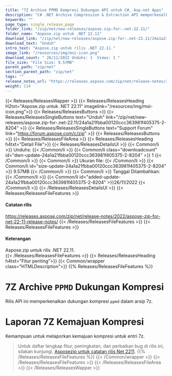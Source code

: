 ```yaml
---
title: "7Z Archive PPMD ​​Kompresi Dukungan API untuk C#, Asp.net Apps" 
description: "C# .NET Archive Compression & Extraction API memperkenalkan dukungan kompresi `ppmd` dalam arsip 7z, laporan kemajuan kompresi masuk 7z (7 zip)." 
keywords: ""
page_type: single_release_page
folder_link: "/zip/net/new-releases/aspose.zip-for-.net-22.11/"
folder_name: "Aspose.zip untuk .NET 22.11" 
download_link: "/zip/net/new-releases/aspose.zip-for-.net-22.11/24a1a21fbba00120ccc363981f405375-2-8204"
download_text: "Unduh" 
intro_text: "Aspose.zip untuk rilis .NET 22.11." 
image_link: "/resources/img/msi-icon.png"
download_count: " 26/11/2022 Unduhs: 1  Views: 1 "
file_size: "File Size: 9.57MB"
parent_path: "zip/net"
section_parent_path: "zip/net"
tags: ""
release_notes_url: "https://releases.aspose.com/zip/net/release-notes/2022/aspose-zip-for-net-22-11-release-notes/"
weight: 114
---
```

{{< Releases/ReleasesWapper >}}
{{< Releases/ReleasesHeading H2txt="Aspose.zip untuk .NET 22.11" imagelink="/resources/img/msi-icon.png">}}
{{< Releases/ReleasesButtons >}}
{{< Releases/ReleasesSingleButtons text="Unduh" link="/zip/net/new-releases/aspose.zip-for-.net-22.11/24a1a21fbba00120ccc363981f405375-2-8204" >}}
{{< Releases/ReleasesSingleButtons text="Support Forum" link="https://forum.aspose.com/c/zip" >}}
{{< Releases/ReleasesButtons >}}
{{< Releases/ReleasesFileArea >}}
{{< Releases/ReleasesHeading h4txt="Detail File">}}
{{< Releases/ReleasesDetailsUl >}}
{{< Common/li >}} Unduhs: {{< /Common/li >}}
{{< Common/li class="downloadcount" id="dwn-update-24a1a21fbba00120ccc363981f405375-2-8204" >}} 1 {{< /Common/li >}}
{{< Common/li >}} Ukuran file: {{< /Common/li >}}
{{< Common/li id="size-update-24a1a21fbba00120ccc363981f405375-2-8204" >}} 9.57MB {{< /Common/li >}}
{{< Common/li >}} Tanggal Ditambahkan: {{< /Common/li >}}
{{< Common/li id="added-update-24a1a21fbba00120ccc363981f405375-2-8204" >}}26/11/2022 {{< /Common/li >}}
{{< /Releases/ReleasesDetailsUl >}}
{{< Releases/ReleasesFileFeatures >}}
<h4>Catatan rilis</h4>
<a href='https://releases.aspose.com/zip/net/release-notes/2022/aspose-zip-for-net-22-11-release-notes/'>https://releases.aspose.com/zip/net/release-notes/2022/aspose-zip-for-net-22-11-release-notes/</a>
{{< /Releases/ReleasesFileFeatures >}}
{{< Releases/ReleasesFileFeatures >}}
<h4>Keterangan</h4>
<div class="HTMLDescription">Aspose.zip untuk rilis .NET 22.11.</div>
{{< /Releases/ReleasesFileFeatures >}}
{{< Releases/ReleasesHeading h4txt="Fitur penting">}}
{{< Common/wrapper class="HTMLDescription">}}
{{% Releases/ReleasesFileFeatures %}}

# 7Z Archive `PPMD` Dukungan Kompresi

Rilis API ini memperkenalkan dukungan kompresi `ppmd` dalam arsip 7z.

# Laporan 7Z Kemajuan Kompresi

Kemampuan untuk melaporkan kemajuan kompresi untuk entri 7z.

> Untuk daftar lengkap fitur, peningkatan, dan perbaikan bug di rilis ini, silakan kunjungi, [Asposezip untuk catatan rilis Net 2211](https://releases.aspose.com/zip/net/release-notes/2022/aspose-zip-for-net-22-11-release-notes/).
{{% /Releases/ReleasesFileFeatures %}}
{{< /Common/wrapper >}}
{{< /Releases/ReleasesFileFeatures >}}
{{< /Releases/ReleasesFileArea >}}
{{< /Releases/ReleasesWapper >}}
